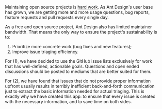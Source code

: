 Maintaining open source projects is <a href="https://nolanlawson.com/2017/03/05/what-it-feels-like-to-be-an-open-source-maintainer/" target="_blank">hard work</a>. As Ant Design's user base has grown, we are getting more and more usage questions, bug reports, feature requests and pull requests every single day.

As a free and open source project, Ant Design also has limited maintainer bandwidth. That means the only way to ensure the project's sustainability is to:

1. Prioritize more concrete work (bug fixes and new features);
2. Improve issue triaging efficiency.

For (1), we have decided to use the GitHub issue lists exclusively for work that has well-defined, actionable goals. Questions and open ended discussions should be posted to mediums that are better suited for them.

For (2), we have found that issues that do not provide proper information upfront usually results in terribly inefficient back-and-forth communication just to extract the basic information needed for actual triaging. This is exactly why we have created this app: to ensure that every issue is created with the necessary information, and to save time on both sides.
